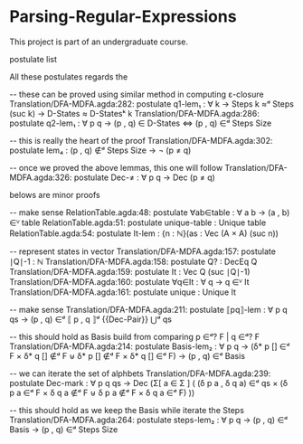 # Parsing-Regular-Expressions

This project is part of an undergraduate course.

postulate list

All these postulates regards the 

-- these can be proved using similar method in computing ε-closure
Translation/DFA-MDFA.agda:282:    postulate q1-lem₁ : ∀ k → Steps k ≈ᵈ Steps (suc k) → D-States ≈ D-Statesᵏ k
Translation/DFA-MDFA.agda:286:    postulate q2-lem₁ : ∀ p q → (p , q) ∈ D-States ⇔ (p , q) ∈ᵈ Steps Size

-- this is really the heart of the proof
Translation/DFA-MDFA.agda:302:    postulate lem₄ : (p , q) ∉ᵈ Steps Size → ¬ (p ≠ q)

-- once we proved the above lemmas, this one will follow
Translation/DFA-MDFA.agda:326:    postulate Dec-≠ : ∀ p q → Dec (p ≠ q)



belows are minor proofs

-- make sense
RelationTable.agda:48:  postulate ∀ab∈table : ∀ a b → (a , b) ∈ⱽ table
RelationTable.agda:51:  postulate unique-table : Unique table
RelationTable.agda:54:  postulate It-lem : {n : ℕ}(as : Vec (A × A) (suc n))

-- represent states in vector
Translation/DFA-MDFA.agda:157:    postulate ∣Q∣-1 : ℕ
Translation/DFA-MDFA.agda:158:    postulate Q? : DecEq Q
Translation/DFA-MDFA.agda:159:    postulate It : Vec Q (suc ∣Q∣-1)
Translation/DFA-MDFA.agda:160:    postulate ∀q∈It : ∀ q → q ∈ⱽ It
Translation/DFA-MDFA.agda:161:    postulate unique : Unique It

-- make sense
Translation/DFA-MDFA.agda:211:    postulate ⟦pq⟧-lem : ∀ p q qs → (p , q) ∈ᵈ ⟦ p , q ⟧ᵈ {{Dec-Pair}} ⋃ᵈ qs


-- this should hold as Basis build from comparing p ∈ᵈ? F | q ∈ᵈ? F
Translation/DFA-MDFA.agda:214:    postulate Basis-lem₂ : ∀ p q → (δ* p [] ∈ᵈ F × δ* q [] ∉ᵈ F ⊎ δ* p [] ∉ᵈ F × δ* q [] ∈ᵈ F) → (p , q) ∈ᵈ Basis

-- we can iterate the set of alphbets 
Translation/DFA-MDFA.agda:239:    postulate Dec-mark : ∀ p q qs → Dec (Σ[ a ∈ Σ ] ( (δ p a , δ q a) ∈ᵈ qs × (δ p a ∈ᵈ F × δ q a ∉ᵈ F ⊎ δ p a ∉ᵈ F × δ q a ∈ᵈ F) ))

-- this should hold as we keep the Basis while iterate the Steps
Translation/DFA-MDFA.agda:264:    postulate steps-lem₂ : ∀ p q → (p , q) ∈ᵈ Basis → (p , q) ∈ᵈ Steps Size

